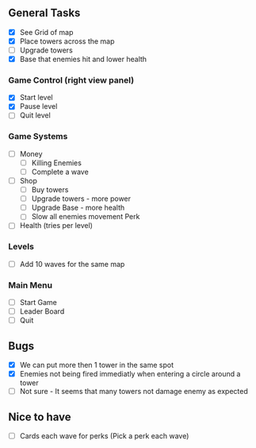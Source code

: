 ## General Tasks
- [x] See Grid of map
- [x] Place towers across the map
- [ ] Upgrade towers
- [x] Base that enemies hit and lower health

### Game Control (right view panel)
- [x] Start level
- [x] Pause level
- [ ] Quit level

### Game Systems
- [ ] Money
  - [ ] Killing Enemies
  - [ ] Complete a wave
- [ ] Shop
  - [ ] Buy towers
  - [ ] Upgrade towers - more power
  - [ ] Upgrade Base - more health
  - [ ] Slow all enemies movement Perk
- [ ] Health (tries per level)

### Levels 
- [ ] Add 10 waves for the same map

### Main Menu 
- [ ] Start Game
- [ ] Leader Board
- [ ] Quit

## Bugs
- [x] We can put more then 1 tower in the same spot
- [x] Enemies not being fired immediatly when entering a circle around a tower
- [ ] Not sure - It seems that many towers not damage enemy as expected

## Nice to have
- [ ] Cards each wave for perks (Pick a perk each wave)

